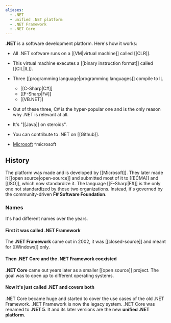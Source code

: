 ```yaml
---
aliases:
  - .NET
  - unified .NET platform
  - .NET Framework
  - .NET Core
---
```

**.NET** is a software development platform. Here's how it works:
- All .NET software runs on a [[VM|virtual machine]] called [[CLR]].
- This virtual machine executes a [[binary instruction format]] called [[CIL|IL]].
- Three [[programming language|programming languages]] compile to IL
	- [[C-Sharp|C#]]
	- [[F-Sharp|F#]]
	- [[VB.NET]]
- Out of these three, C# is the hyper-popular one and is the only reason why .NET is relevant at all.
- It's "[[Java]] on steroids".
- You can contribute to .NET on [[Github]].

- [Microsoft](https://dotnet.microsoft.com/en-us/) ^microsoft

## History

The platform was made and is developed by [[Microsoft]].
They later made it [[open source|open-source]] and submitted most of it to [[ECMA]] and [[ISO]], which now standardize it.
The language [[F-Sharp|F#]] is the only one not standardized by those two organizations.
Instead, it's governed by the community-driven **F# Software Foundation**.

### Names

It's had different names over the years.

#### First it was called .NET Framework

The **.NET Framework** came out in 2002, it was [[closed-source]] and meant for [[Windows]] only.

#### Then .NET Core and the .NET Framework coexisted

**.NET Core** came out years later as a smaller [[open source]] project.
The goal was to open up to different operating systems.

#### Now it's just called .NET and covers both

.NET Core became huge and started to cover the use cases of the old .NET Framework.
.NET Framework is now the legacy system.
.NET Core was renamed to **.NET 5**. It and its later versions are the new **unified .NET platform**.
